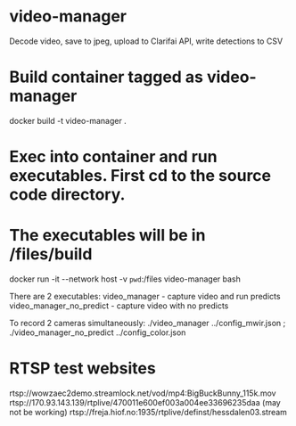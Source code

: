 # video-manager
Decode video, save to jpeg, upload to Clarifai API, write detections to CSV

# Build container tagged as video-manager
docker build -t video-manager .

# Exec into container and run executables. First cd to the source code directory.
# The executables will be in /files/build
docker run -it --network host -v `pwd`:/files video-manager bash

There are 2 executables: 
video_manager - capture video and run predicts
video_manager_no_predict - capture video with no predicts

To record 2 cameras simultaneously:
 ./video_manager ../config_mwir.json ; ./video_manager_no_predict ../config_color.json
 
# RTSP test websites
rtsp://wowzaec2demo.streamlock.net/vod/mp4:BigBuckBunny_115k.mov
rtsp://170.93.143.139/rtplive/470011e600ef003a004ee33696235daa (may not be working)
rtsp://freja.hiof.no:1935/rtplive/definst/hessdalen03.stream
